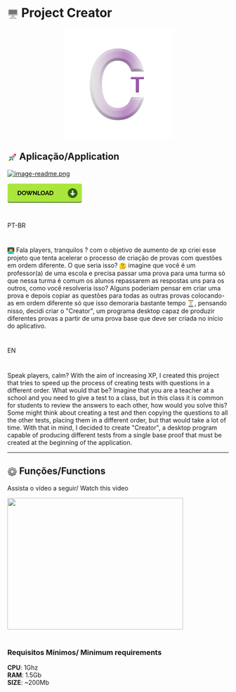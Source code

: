 <main>
<h1><img src="to_readme\desktop.png" width="25" height="25" align="center"></img> Project Creator</h1>
<p align="center">
<img src="to_readme\logo_readme.png" align="center" ></img>
</p>



<h2><img src="to_readme\emoji_rocket.png" width="22" height="22" align="center"></img> Aplicação/Application</h2>

[![image-readme.png](https://i.postimg.cc/bNYkKTP1/image-readme.png)](https://postimg.cc/JtgsXjGh)

[<img src="to_readme/kindpng_4986476.png" width="170"/>](https://www.mediafire.com/file/s9wl4nnrzohuxi2/creator1.0_setup.exe/file)
</main>

#

PT-BR
#

<div class='text_main'>
    <img src="to_readme\emoji_programing.png" width="16" height="16" align="center" ><img>
    Fala players, tranquilos ? com o objetivo de aumento de xp criei esse projeto que tenta acelerar o processo de criação de provas com questões em ordem diferente.
    O que seria isso? <img src="to_readme\duvide_emoji.png" width="16" height="16" align="center"><img> imagine que você é um professor(a) de uma escola e precisa passar uma prova para uma turma só que nessa turma é comum os alunos repassarem as respostas uns para os outros, como você resolveria isso? Alguns poderiam pensar em criar uma prova e  depois copiar as questões para todas as outras provas colocando-as em ordem diferente só que isso demoraria bastante tempo <img src="to_readme\emoji_time.png" width="16" height="16" align="center"><img>, pensando nisso, decidi criar o "Creator", um programa desktop capaz de produzir diferentes provas a partir de uma prova base que deve ser criada no início do aplicativo.
</div>

#
EN
#

Speak players, calm? With the aim of increasing XP, I created this project that tries to speed up the process of creating tests with questions in a different order. What would that be? Imagine that you are a teacher at a school and you need to give a test to a class, but in this class it is common for students to review the answers to each other, how would you solve this? Some might think about creating a test and then copying the questions to all the other tests, placing them in a different order, but that would take a lot of time. With that in mind, I decided to create "Creator", a desktop program capable of producing different tests from a single base proof that must be created at the beginning of the application.


<hr>
<h2><img src="to_readme\config_emoji.png" width="22" height="22" align="center" ></img> Funções/Functions</h2>

Assista o vídeo a seguir/ Watch this video 


[<img src="https://img.youtube.com/vi/GzTMQxRmNKg/hqdefault.jpg" width="400" height="300"
/>](https://youtu.be/GzTMQxRmNKg)

#

<h3>Requisitos Mínimos/ Minimum requirements</h3>

<strong>CPU</strong>: 1Ghz <br>
 <strong>RAM</strong>: 1.5Gb<br>
 <strong>SIZE</strong>: ~200Mb
